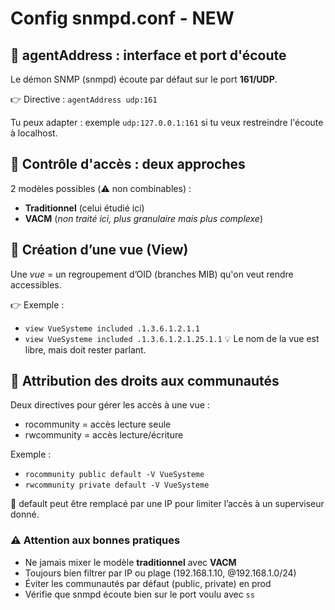 # Config snmpd.conf - NEW

## **📡 agentAddress : interface et port d'écoute**

Le démon SNMP (snmpd) écoute par défaut sur le port **161/UDP**.

👉 Directive : `agentAddress udp:161`

Tu peux adapter : exemple `udp:127.0.0.1:161` si tu veux restreindre l'écoute à localhost.



## **🔐 Contrôle d'accès : deux approches**

2 modèles possibles (⚠️ non combinables) :

- **Traditionnel** (celui étudié ici)
- **VACM** (*non traité ici, plus granulaire mais plus complexe*)



## **🧭 Création d’une vue (View)**

Une *vue* = un regroupement d’OID (branches MIB) qu'on veut rendre accessibles.

👉 Exemple :

- `view VueSysteme included .1.3.6.1.2.1.1`
- `view VueSysteme included .1.3.6.1.2.1.25.1.1`
  💡 Le nom de la vue est libre, mais doit rester parlant.



## **👥 Attribution des droits aux communautés**

Deux directives pour gérer les accès à une vue :

- rocommunity = accès lecture seule
- rwcommunity = accès lecture/écriture

Exemple :

- `rocommunity public default -V VueSysteme`
- `rwcommunity private default -V VueSysteme`

🔐 default peut être remplacé par une IP pour limiter l’accès à un superviseur donné.



### **⚠️ Attention aux bonnes pratiques**

- Ne jamais mixer le modèle **traditionnel** avec **VACM**
- Toujours bien filtrer par IP ou plage (192.168.1.10, @192.168.1.0/24)
- Éviter les communautés par défaut (public, private) en prod
- Vérifie que snmpd écoute bien sur le port voulu avec `ss`


